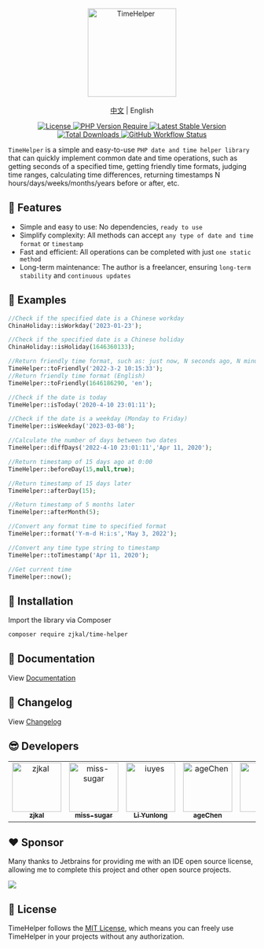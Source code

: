 <br/>
<p align="center">
    <img src="https://cdn.0x1.site/logo-time-helper.svg" alt="TimeHelper" width="180" />
    <br/>
    <br/>
    <a href="https://github.com/zjkal/time-helper/blob/main/README.md" target="_blank">中文</a> | English
</p>
<p align="center">
    <a href="https://github.com/zjkal/time-helper/blob/main/LICENSE" target="_blank">
        <img src="https://poser.pugx.org/zjkal/time-helper/license" alt="License">
    </a>
    <a href="https://github.com/zjkal/time-helper" target="_blank">
        <img src="https://poser.pugx.org/zjkal/time-helper/require/php" alt="PHP Version Require">
    </a>
    <a href="https://github.com/zjkal/time-helper" target="_blank">
        <img src="https://poser.pugx.org/zjkal/time-helper/v" alt="Latest Stable Version">
    </a>
    <a href="https://packagist.org/packages/zjkal/time-helper" target="_blank">
        <img src="https://poser.pugx.org/zjkal/time-helper/downloads" alt="Total Downloads">
    </a>
    <a href="https://github.com/zjkal/time-helper" target="_blank">
        <img src="https://img.shields.io/github/actions/workflow/status/zjkal/time-helper/.github/workflows/composer.yml?branch=main" alt="GitHub Workflow Status">
    </a>
</p>

`TimeHelper` is a simple and easy-to-use `PHP date and time helper library` that can quickly implement common date and time operations, such as getting seconds of a specified time, getting friendly time formats, judging time ranges, calculating time differences, returning timestamps N hours/days/weeks/months/years before or after, etc.

## 🧩 Features

- Simple and easy to use: No dependencies, `ready to use`
- Simplify complexity: All methods can accept `any type of date and time format` or `timestamp`
- Fast and efficient: All operations can be completed with just `one static method`
- Long-term maintenance: The author is a freelancer, ensuring `long-term stability` and `continuous updates`

## 🎁 Examples

```php
//Check if the specified date is a Chinese workday
ChinaHoliday::isWorkday('2023-01-23');

//Check if the specified date is a Chinese holiday
ChinaHoliday::isHoliday(1646360133);

//Return friendly time format, such as: just now, N seconds ago, N minutes ago, N hours ago, etc.
TimeHelper::toFriendly('2022-3-2 10:15:33');
//Return friendly time format (English)
TimeHelper::toFriendly(1646186290, 'en');

//Check if the date is today
TimeHelper::isToday('2020-4-10 23:01:11');

//Check if the date is a weekday (Monday to Friday)
TimeHelper::isWeekday('2023-03-08');

//Calculate the number of days between two dates
TimeHelper::diffDays('2022-4-10 23:01:11','Apr 11, 2020');

//Return timestamp of 15 days ago at 0:00
TimeHelper::beforeDay(15,null,true);

//Return timestamp of 15 days later
TimeHelper::afterDay(15);

//Return timestamp of 5 months later
TimeHelper::afterMonth(5);

//Convert any format time to specified format
TimeHelper::format('Y-m-d H:i:s','May 3, 2022');

//Convert any time type string to timestamp
TimeHelper::toTimestamp('Apr 11, 2020');

//Get current time
TimeHelper::now();
```

## 🚀 Installation

Import the library via Composer

```bash
composer require zjkal/time-helper
```

## 🌈 Documentation

View [Documentation](https://time.0x1.site/en/)

## 📃 Changelog

View [Changelog](https://time.0x1.site/en/appendices/chang-log.html)

## 😎 Developers

<!-- readme: contributors -start -->
<table>
	<tbody>
		<tr>
            <td align="center">
                <a href="https://github.com/zjkal">
                    <img src="https://avatars.githubusercontent.com/u/15082976?v=4" width="100;" alt="zjkal"/>
                    <br />
                    <sub><b>zjkal</b></sub>
                </a>
            </td>
            <td align="center">
                <a href="https://github.com/miss-sugar">
                    <img src="https://avatars.githubusercontent.com/u/121731951?v=4" width="100;" alt="miss-sugar"/>
                    <br />
                    <sub><b>miss-sugar</b></sub>
                </a>
            </td>
            <td align="center">
                <a href="https://github.com/iuyes">
                    <img src="https://avatars.githubusercontent.com/u/2977219?v=4" width="100;" alt="iuyes"/>
                    <br />
                    <sub><b>Li Yunlong</b></sub>
                </a>
            </td>
            <td align="center">
                <a href="https://github.com/ageChen">
                    <img src="https://avatars.githubusercontent.com/u/71121939?v=4" width="100;" alt="ageChen"/>
                    <br />
                    <sub><b>ageChen</b></sub>
                </a>
            </td>
            <td align="center">
                <a href="https://github.com/dkoin">
                    <img src="https://avatars.githubusercontent.com/u/5207234?v=4" width="100;" alt="dkoin"/>
                    <br />
                    <sub><b>dkoin</b></sub>
                </a>
            </td>
            <td align="center">
                <a href="https://github.com/wolf-leo">
                    <img src="https://avatars.githubusercontent.com/u/37436228?v=4" width="100;" alt="wolf-leo"/>
                    <br />
                    <sub><b>wolfcode</b></sub>
                </a>
            </td>
		</tr>
	<tbody>
</table>
<!-- readme: contributors -end -->

## ❤️ Sponsor

Many thanks to Jetbrains for providing me with an IDE open source license, allowing me to complete this project and other open source projects.

[![](https://resources.jetbrains.com/storage/products/company/brand/logos/jb_beam.svg)](https://www.jetbrains.com/)

## 📖 License

TimeHelper follows the [MIT License](https://github.com/zjkal/time-helper/blob/main/LICENSE), which means you can freely use TimeHelper in your projects without any authorization.
